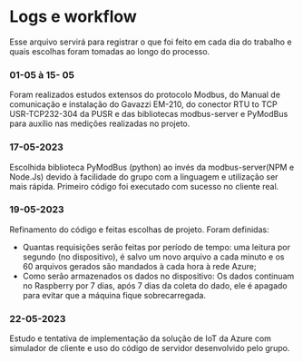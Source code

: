 # Logs e workflow 
Esse arquivo servirá para registrar o que foi feito em cada dia do trabalho e quais escolhas foram tomadas ao longo do processo.
### 01-05 à 15- 05
Foram realizados estudos extensos do protocolo Modbus, do Manual de comunicação e instalação do Gavazzi EM-210, do conector RTU to TCP USR-TCP232-304 da PUSR e das bibliotecas modbus-server e PyModBus para auxílio nas medições realizadas no projeto.
### 17-05-2023
Escolhida biblioteca PyModBus (python) ao invés da modbus-server(NPM e Node.Js) devido à facilidade do grupo com a linguagem e utilização ser mais rápida.
Primeiro código foi executado com sucesso no cliente real. 

### 19-05-2023
Refinamento do código e feitas escolhas de projeto. Foram definidas:
  - Quantas requisições serão feitas por período de tempo: uma leitura por segundo (no dispositivo), é salvo um novo arquivo a cada minuto e os 60 arquivos gerados são mandados à cada hora à rede Azure;
  - Como serão armazenados os dados no dispositivo: Os dados continuam no Raspberry por 7 dias, após 7 dias da coleta do dado, ele é apagado para evitar que a máquina fique sobrecarregada.

### 22-05-2023
Estudo e tentativa de implementação da solução de IoT da Azure com simulador de cliente e uso do código de servidor desenvolvido pelo grupo.


